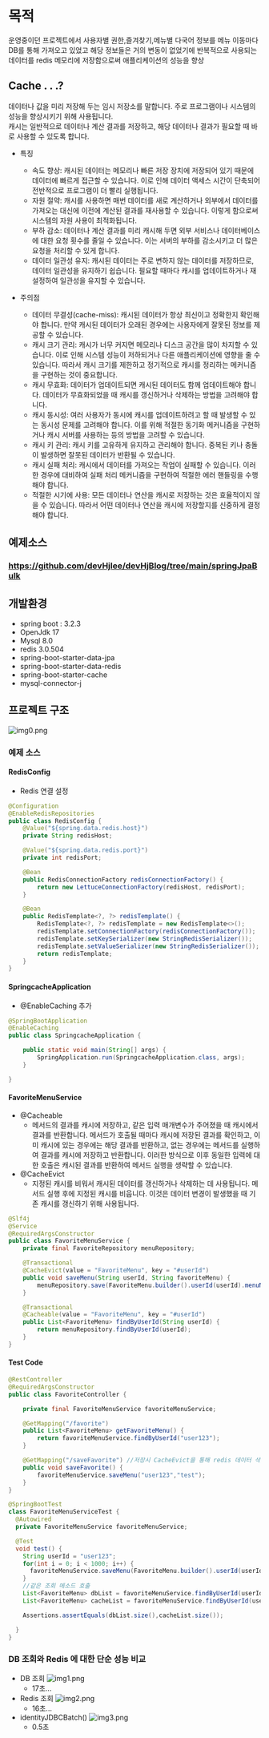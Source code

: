 # 목적
운영중이던 프로젝트에서 사용자별 권한,즐겨찾기,메뉴별 다국어 정보를 메뉴 이동마다 DB를 통해 가져오고 있었고
해당 정보들은 거의 변동이 없었기에 반복적으로 사용되는 데이터를 redis 메모리에 저장함으로써 애플리케이션의 성능을 향상

## Cache . . .?
데이터나 값을 미리 저장해 두는 임시 저장소를 말합니다. 주로 프로그램이나 시스템의 성능을 향상시키기 위해 사용됩니다.   
캐시는 일반적으로 데이터나 계산 결과를 저장하고, 해당 데이터나 결과가 필요할 때 바로 사용할 수 있도록 합니다.
* 특징
  * 속도 향상: 캐시된 데이터는 메모리나 빠른 저장 장치에 저장되어 있기 때문에 데이터에 빠르게 접근할 수 있습니다. 이로 인해 데이터 액세스 시간이 단축되어 전반적으로 프로그램이 더 빨리 실행됩니다.
  * 자원 절약: 캐시를 사용하면 매번 데이터를 새로 계산하거나 외부에서 데이터를 가져오는 대신에 이전에 계산된 결과를 재사용할 수 있습니다. 이렇게 함으로써 시스템의 자원 사용이 최적화됩니다.
  * 부하 감소: 데이터나 계산 결과를 미리 캐시해 두면 외부 서비스나 데이터베이스에 대한 요청 횟수를 줄일 수 있습니다. 이는 서버의 부하를 감소시키고 더 많은 요청을 처리할 수 있게 합니다.
  * 데이터 일관성 유지: 캐시된 데이터는 주로 변하지 않는 데이터를 저장하므로, 데이터 일관성을 유지하기 쉽습니다. 필요할 때마다 캐시를 업데이트하거나 재설정하여 일관성을 유지할 수 있습니다.

* 주의점
  * 데이터 무결성(cache-miss): 캐시된 데이터가 항상 최신이고 정확한지 확인해야 합니다. 만약 캐시된 데이터가 오래된 경우에는 사용자에게 잘못된 정보를 제공할 수 있습니다.
  * 캐시 크기 관리: 캐시가 너무 커지면 메모리나 디스크 공간을 많이 차지할 수 있습니다. 이로 인해 시스템 성능이 저하되거나 다른 애플리케이션에 영향을 줄 수 있습니다. 따라서 캐시 크기를 제한하고 정기적으로 캐시를 정리하는 메커니즘을 구현하는 것이 중요합니다.
  * 캐시 무효화: 데이터가 업데이트되면 캐시된 데이터도 함께 업데이트해야 합니다. 데이터가 무효화되었을 때 캐시를 갱신하거나 삭제하는 방법을 고려해야 합니다.
  * 캐시 동시성: 여러 사용자가 동시에 캐시를 업데이트하려고 할 때 발생할 수 있는 동시성 문제를 고려해야 합니다. 이를 위해 적절한 동기화 메커니즘을 구현하거나 캐시 서버를 사용하는 등의 방법을 고려할 수 있습니다.
  * 캐시 키 관리: 캐시 키를 고유하게 유지하고 관리해야 합니다. 중복된 키나 충돌이 발생하면 잘못된 데이터가 반환될 수 있습니다.
  * 캐시 실패 처리: 캐시에서 데이터를 가져오는 작업이 실패할 수 있습니다. 이러한 경우에 대비하여 실패 처리 메커니즘을 구현하여 적절한 에러 핸들링을 수행해야 합니다.
  * 적절한 시기에 사용: 모든 데이터나 연산을 캐시로 저장하는 것은 효율적이지 않을 수 있습니다. 따라서 어떤 데이터나 연산을 캐시에 저장할지를 신중하게 결정해야 합니다.


## 예제소스
### https://github.com/devHjlee/devHjBlog/tree/main/springJpaBulk

## 개발환경
* spring boot : 3.2.3
* OpenJdk 17
* Mysql 8.0
* redis 3.0.504
* spring-boot-starter-data-jpa
* spring-boot-starter-data-redis
* spring-boot-starter-cache
* mysql-connector-j


## 프로젝트 구조
![img0.png](img0.png)

### 예제 소스
#### RedisConfig
* Redis 연결 설정
``` java   
@Configuration
@EnableRedisRepositories
public class RedisConfig {
    @Value("${spring.data.redis.host}")
    private String redisHost;

    @Value("${spring.data.redis.port}")
    private int redisPort;

    @Bean
    public RedisConnectionFactory redisConnectionFactory() {
        return new LettuceConnectionFactory(redisHost, redisPort);
    }

    @Bean
    public RedisTemplate<?, ?> redisTemplate() {
        RedisTemplate<?, ?> redisTemplate = new RedisTemplate<>();
        redisTemplate.setConnectionFactory(redisConnectionFactory());
        redisTemplate.setKeySerializer(new StringRedisSerializer());
        redisTemplate.setValueSerializer(new StringRedisSerializer());
        return redisTemplate;
    }
}
```

#### SpringcacheApplication
* @EnableCaching 추가
``` java
@SpringBootApplication
@EnableCaching
public class SpringcacheApplication {

    public static void main(String[] args) {
        SpringApplication.run(SpringcacheApplication.class, args);
    }

}
```

#### FavoriteMenuService
* @Cacheable
  * 메서드의 결과를 캐시에 저장하고, 같은 입력 매개변수가 주어졌을 때 캐시에서 결과를 반환합니다. 메서드가 호출될 때마다 캐시에 저장된 결과를 확인하고, 이미 캐시에 있는 경우에는 해당 결과를 반환하고, 없는 경우에는 메서드를 실행하여 결과를 캐시에 저장하고 반환합니다. 이러한 방식으로 이후 동일한 입력에 대한 호출은 캐시된 결과를 반환하여 메서드 실행을 생략할 수 있습니다.
* @CacheEvict
  * 지정된 캐시를 비워서 캐시된 데이터를 갱신하거나 삭제하는 데 사용됩니다. 메서드 실행 후에 지정된 캐시를 비웁니다. 이것은 데이터 변경이 발생했을 때 기존 캐시를 갱신하기 위해 사용됩니다.
``` java   
@Slf4j
@Service
@RequiredArgsConstructor
public class FavoriteMenuService {
    private final FavoriteRepository menuRepository;

    @Transactional
    @CacheEvict(value = "FavoriteMenu", key = "#userId")
    public void saveMenu(String userId, String favoriteMenu) {
        menuRepository.save(FavoriteMenu.builder().userId(userId).menuName(favoriteMenu).build());
    }

    @Transactional
    @Cacheable(value = "FavoriteMenu", key = "#userId")
    public List<FavoriteMenu> findByUserId(String userId) {
        return menuRepository.findByUserId(userId);
    }
}
```

#### Test Code
```java   
@RestController
@RequiredArgsConstructor
public class FavoriteController {

    private final FavoriteMenuService favoriteMenuService;

    @GetMapping("/favorite")
    public List<FavoriteMenu> getFavoriteMenu() {
        return favoriteMenuService.findByUserId("user123");
    }

    @GetMapping("/saveFavorite") //저장시 CacheEvict을 통해 redis 데이터 삭제
    public void saveFavorite() {
        favoriteMenuService.saveMenu("user123","test");
    }
}

@SpringBootTest
class FavoriteMenuServiceTest {
  @Autowired
  private FavoriteMenuService favoriteMenuService;

  @Test
  void test() {
    String userId = "user123";
    for(int i = 0; i < 1000; i++) {
      favoriteMenuService.saveMenu(FavoriteMenu.builder().userId(userId).menuName("MenuTest"+i).build());
    }
    //같은 조회 메소드 호출
    List<FavoriteMenu> dbList = favoriteMenuService.findByUserId(userId); // DB 조회
    List<FavoriteMenu> cacheList = favoriteMenuService.findByUserId(userId); // Redis 조회

    Assertions.assertEquals(dbList.size(),cacheList.size());

  }
}
```   

### DB 조회와 Redis 에 대한 단순 성능 비교
* DB 조회
  ![img1.png](img1.png)
    * 17초...
* Redis 조회
  ![img2.png](img2.png)
    * 16초...
* identityJDBCBatch()
  ![img3.png](img3.png)
    * 0.5초



